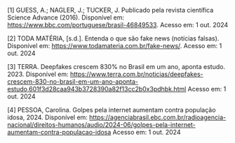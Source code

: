 [1] GUESS, A.; NAGLER, J.; TUCKER, J. Publicado pela revista científica Science Advance (2016). 
Disponível em: https://www.bbc.com/portuguese/brasil-46849533. Acesso em: 1 out. 2024

[2] TODA MATÉRIA, [s.d.]. Entenda o que são fake news (notícias falsas). 
Disponível em: https://www.todamateria.com.br/fake-news/. 
Acesso em: 1 out. 2024

[3] TERRA. Deepfakes crescem 830% no Brasil em um ano, aponta estudo. 2023. 
Disponível em: https://www.terra.com.br/noticias/deepfakes-crescem-830-no-brasil-em-um-ano-aponta-estudo,601f3d28caa943b3728390a82f13cc2b0x3pdhbk.html
Acesso em: 1 out. 2024

[4] PESSOA, Carolina. Golpes pela internet aumentam contra população idosa, 2024.
Disponível em: https://agenciabrasil.ebc.com.br/radioagencia-nacional/direitos-humanos/audio/2024-06/golpes-pela-internet-aumentam-contra-populacao-idosa
Acesso em: 1 out. 2024
